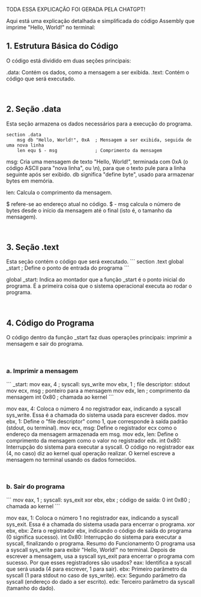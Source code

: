 TODA ESSA EXPLICAÇÃO FOI GERADA PELA CHATGPT!

Aqui está uma explicação detalhada e simplificada do código Assembly que imprime "Hello, World!" no terminal:

<h2>1. Estrutura Básica do Código</h2>
O código está dividido em duas seções principais:

.data: Contém os dados, como a mensagem a ser exibida.
.text: Contém o código que será executado.

<br/>

<h2>2. Seção .data</h2>
Esta seção armazena os dados necessários para a execução do programa.

```
section .data
    msg db "Hello, World!", 0xA  ; Mensagem a ser exibida, seguida de uma nova linha
    len equ $ - msg              ; Comprimento da mensagem
```

msg:
Cria uma mensagem de texto "Hello, World!", terminada com 0xA (o código ASCII para "nova linha", ou \n), para que o texto pule para a linha seguinte após ser exibido.
db significa "define byte", usado para armazenar bytes em memória.

len:
Calcula o comprimento da mensagem.

$ refere-se ao endereço atual no código.
$ - msg calcula o número de bytes desde o início da mensagem até o final (isto é, o tamanho da mensagem).

<br/>

<h2>3. Seção .text</h2>
Esta seção contém o código que será executado.
```
section .text
    global _start                ; Define o ponto de entrada do programa
```

global _start:
Indica ao montador que a função _start é o ponto inicial do programa. É a primeira coisa que o sistema operacional executa ao rodar o programa.

<br/>

<h2>4. Código do Programa</h2>

O código dentro da função _start faz duas operações principais: imprimir a mensagem e sair do programa.

<br/>

<h3>a. Imprimir a mensagem</h3>
```
_start:
    mov eax, 4                   ; syscall: sys_write
    mov ebx, 1                   ; file descriptor: stdout
    mov ecx, msg                 ; ponteiro para a mensagem
    mov edx, len                 ; comprimento da mensagem
    int 0x80                     ; chamada ao kernel
```

mov eax, 4:
Coloca o número 4 no registrador eax, indicando a syscall sys_write. Essa é a chamada do sistema usada para escrever dados.
mov ebx, 1:
Define o "file descriptor" como 1, que corresponde à saída padrão (stdout, ou terminal).
mov ecx, msg:
Define o registrador ecx como o endereço da mensagem armazenada em msg.
mov edx, len:
Define o comprimento da mensagem como o valor no registrador edx.
int 0x80:
Interrupção do sistema para executar a syscall. O código no registrador eax (4, no caso) diz ao kernel qual operação realizar.
O kernel escreve a mensagem no terminal usando os dados fornecidos.

<br/>

<h3>b. Sair do programa</h3>
```
    mov eax, 1                   ; syscall: sys_exit
    xor ebx, ebx                 ; código de saída: 0
    int 0x80                     ; chamada ao kernel
```

mov eax, 1:
Coloca o número 1 no registrador eax, indicando a syscall sys_exit. Essa é a chamada do sistema usada para encerrar o programa.
xor ebx, ebx:
Zera o registrador ebx, indicando o código de saída do programa (0 significa sucesso).
int 0x80:
Interrupção do sistema para executar a syscall, finalizando o programa.
Resumo do Funcionamento
O programa usa a syscall sys_write para exibir "Hello, World!" no terminal.
Depois de escrever a mensagem, usa a syscall sys_exit para encerrar o programa com sucesso.
Por que esses registradores são usados?
eax: Identifica a syscall que será usada (4 para escrever, 1 para sair).
ebx: Primeiro parâmetro da syscall (1 para stdout no caso de sys_write).
ecx: Segundo parâmetro da syscall (endereço do dado a ser escrito).
edx: Terceiro parâmetro da syscall (tamanho do dado).